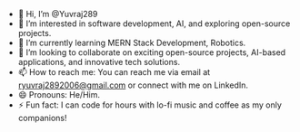 - 👋 Hi, I’m @Yuvraj289
- 👀 I’m interested in software development, AI, and exploring open-source projects.
- 🌱 I’m currently learning MERN Stack Development, Robotics.
- 💞️ I’m looking to collaborate on exciting open-source projects, AI-based applications, and innovative tech solutions.
- 📫 How to reach me: You can reach me via email at ryuvraj2892006@gmail.com or connect with me on LinkedIn.
- 😄 Pronouns: He/Him.
- ⚡ Fun fact: I can code for hours with lo-fi music and coffee as my only companions!

<!---
Yuvraj289/Yuvraj289 is a ✨ special ✨ repository because its `README.md` (this file) appears on your GitHub profile.
You can click the Preview link to take a look at your changes.
--->
